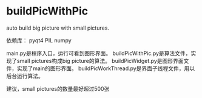 # buildPicWithPic
auto build big picture with small pictures.


依赖库：
	pyqt4
	PIL
	numpy

main.py是程序入口，运行可看到图形界面。
buildPicWithPic.py是算法文件，实现了small pictures构成big picture的算法。
buildPicWidget.py是图形界面文件，实现了main的图形界面。
buildPicWorkThread.py是界面子线程文件，用以后台运行算法。

建议，small pictures的数量最好超过500张